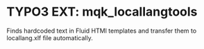 # TYPO3 EXT: mqk_locallangtools

Finds hardcoded text in Fluid HTMl templates and transfer them to locallang.xlf file automatically.
